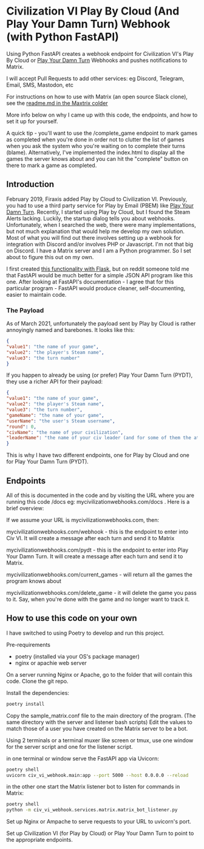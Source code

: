 # Civilization VI Play By Cloud (And Play Your Damn Turn) Webhook (with Python FastAPI)

Using Python FastAPI creates a webhook endpoint for Civilization VI's Play By Cloud or [Play Your Damn Turn](https://www.playyourdamnturn.com/) Webhooks and pushes notifications to Matrix.

I will accept Pull Requests to add other services: eg Discord, Telegram, Email, SMS, Mastodon, etc

For instructions on how to use with Matrix (an open source Slack clone), see the [readme.md in the Maxtrix colder](https://github.com/djotaku/Civilization_VI_Play_By_Cloud_Webhook_with_FastAPI/tree/main/civ_vi_webhook/services/matrix)

More info below on why I came up with this code, the endpoints, and how to set it up for yourself.

A quick tip - you'll want to use the /complete_game endpoint to mark games as completed when you're done in order not to clutter the list of games when you ask the system who you're waiting on to complete their turns (blame).
Alternatively, I've implemented the index.html to display all the games the server knows about and you can hit the "complete" button on there to mark a game as completed.



## Introduction

February 2019, Firaxis added Play by Cloud to Civilization VI. Previously, you had to use a third party service for Play by Email (PBEM) like [Play Your Damn Turn](https://www.playyourdamnturn.com/). Recently, I started using Play by Cloud, but I found the Steam Alerts lacking. Luckily, the startup dialog tells you about webhooks. Unfortunately, when I searched the web, there were many implementations, but not much explanation that would help me develop my own solution. Most of what you will find out there involves setting up a webhook for integration with Discord and/or involves PHP or Javascript. I'm not that big on Discord. I have a Matrix server and I am a Python programmer. So I set about to figure this out on my own.

I first created [this functionality with Flask](http://www.ericsbinaryworld.com/2021/03/01/programming-jan-feb-2021/#civ-vi-play-by-cloud-webhook), but on reddit someone told me that FastAPI would be much better for a simple JSON API program like this one. After looking at FastAPI's documentation - I agree that for this particular program - FastAPI would produce cleaner, self-documenting, easier to maintain code.

### The Payload

As of March 2021, unfortunately the payload sent by Play by Cloud is rather annoyingly named and barebones. It looks like this:

```JSON
{
"value1": "the name of your game",
"value2": "the player's Steam name",
"value3": "the turn number"
}
```
If you happen to already be using (or prefer) Play Your Damn Turn (PYDT), they use a richer API for their payload:

```JSON
{
"value1": "the name of your game",
"value2": "the player's Steam name",
"value3": "the turn number",
"gameName": "the name of your game",
"userName": "the user's Steam username",
"round": 0,
"civName": "the name of your civilization",
"leaderName": "the name of your civ leader (and for some of them the attribute)"
}
```
This is why I have two different endpoints, one for Play by Cloud and one for Play Your Damn Turn (PYDT).

## Endpoints

All of this is documented in the code and by visiting the URL where you are running this code /docs eg: mycivilizationwebhooks.com/docs . Here is a brief overview:

If we assume your URL is mycivilizationwebhooks.com, then:

mycivilizationwebhooks.com/webhook - this is the endpoint to enter into Civ VI. It will create a message after each turn and send it to Matrix

mycivilizationwebhooks.com/pydt - this is the endpoint to enter into Play Your Damn Turn. It will create a message after each turn and send it to Matrix.

mycivilizationwebhooks.com/current_games - will return all the games the program knows about

mycivilizationwebhooks.com/delete_game - it will delete the game you pass to it. Say, when you're done with the game and no longer want to track it.

## How to use this code on your own

I have switched to using Poetry to develop and run this project. 

Pre-requirements
- poetry (installed via your OS's package manager)
- nginx or apachie web server

On a server running Nginx or Apache, go to the folder that will contain this code. Clone the git repo.

Install the dependencies:

```bash
poetry install
```

Copy the sample_matrix.conf file to the main directory of the program. (The same directory with the server and listener bash scripts) Edit the values to match those of a user you have created on the Matrix server to be a bot. 

Using 2 terminals or a terminal muxer like screen or tmux, use one window for the server script and one for the listener script.

in one terminal or window serve the FastAPI app via Uvicorn:
```bash
poetry shell
uvicorn civ_vi_webhook.main:app --port 5000 --host 0.0.0.0 --reload
```

in the other one start the Matrix listener bot to listen for commands in Matrix: 
```bash
poetry shell
python -m civ_vi_webhook.services.matrix.matrix_bot_listener.py
```

Set up Nginx or Ampache to serve requests to your URL to uvicorn's port.

Set up Civilization VI (for Play by Cloud) or Play Your Damn Turn to point to the appropriate endpoints.